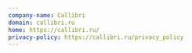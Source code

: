 ```yaml
---
company-name: Callibri
domain: callibri.ru
home: https://callibri.ru/
privacy-policy: https://callibri.ru/privacy_policy
---
```




